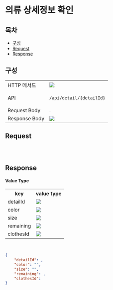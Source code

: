 # 의류 상세정보 확인

## 목차

- [구성](#구성)
- [Request](#request)
- [Response](#response)

## 구성

<table>
<tr>
  <td>HTTP 메서드</td>
  <td>
    <img src="https://img.shields.io/badge/GET-green">
  </td>
</tr>
<tr>
  <td>API</td>
  <td>

  `/api/detail/{detailId}`

  </td>
</tr>
<tr>
  <td>Request Body</td>
  <td>
    .
  </td>
</tr>
<tr>
  <td>Response Body</td>
  <td>
    <img src="https://img.shields.io/badge/JSON-purple">
  </td>
</tr>
</table>

## Request

```json

```

<br/>

## Response

#### Value Type 
<table>
<tr>
  <th>key</th>
  <th>value type</th>
</tr>
<tr>
    <td>detailId</td>
    <td><img src="https://img.shields.io/badge/number-grey"></td>
</tr>
<tr>
    <td>color</td>
    <td><img src="https://img.shields.io/badge/string-grey"></td>
</tr>
<tr>
    <td>size</td>
    <td><img src="https://img.shields.io/badge/string-grey"></td>
</tr>
<tr>
    <td>remaining</td>
    <td><img src="https://img.shields.io/badge/number-grey"></td>
</tr>
<tr>
    <td>clothesId</td>
    <td><img src="https://img.shields.io/badge/number-grey"></td>
</tr>
</table>

<br/>

```json
{
    "detailId": ,
    "color": "",
    "size": "",
    "remaining": ,
    "clothesId": 
}
```

<br/>
